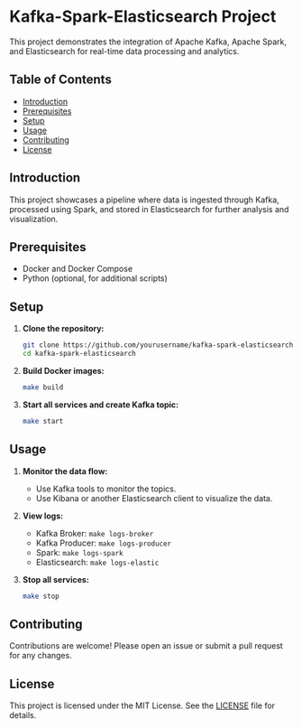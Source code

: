 # Kafka-Spark-Elasticsearch Project

This project demonstrates the integration of Apache Kafka, Apache Spark, and Elasticsearch for real-time data processing and analytics.

## Table of Contents

- [Introduction](#introduction)
- [Prerequisites](#prerequisites)
- [Setup](#setup)
- [Usage](#usage)
- [Contributing](#contributing)
- [License](#license)

## Introduction

This project showcases a pipeline where data is ingested through Kafka, processed using Spark, and stored in Elasticsearch for further analysis and visualization.

## Prerequisites

- Docker and Docker Compose
- Python (optional, for additional scripts)

## Setup

1. **Clone the repository:**

   ```sh
   git clone https://github.com/yourusername/kafka-spark-elasticsearch.git
   cd kafka-spark-elasticsearch
   ```

2. **Build Docker images:**

   ```sh
   make build
   ```

3. **Start all services and create Kafka topic:**

   ```sh
   make start
   ```

## Usage

1. **Monitor the data flow:**
   - Use Kafka tools to monitor the topics.
   - Use Kibana or another Elasticsearch client to visualize the data.

2. **View logs:**
   - Kafka Broker: `make logs-broker`
   - Kafka Producer: `make logs-producer`
   - Spark: `make logs-spark`
   - Elasticsearch: `make logs-elastic`

3. **Stop all services:**

   ```sh
   make stop
   ```

## Contributing

Contributions are welcome! Please open an issue or submit a pull request for any changes.

## License

This project is licensed under the MIT License. See the [LICENSE](LICENSE) file for details.
